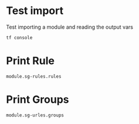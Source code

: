 # Test import

Test importing a module and reading the output vars

```
tf console
```

# Print Rule
```
module.sg-rules.rules
```

# Print Groups
```
module.sg-urles.groups
```

